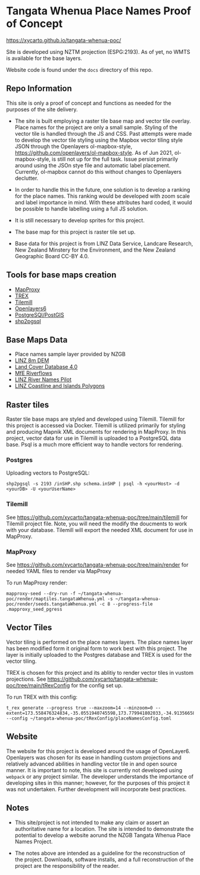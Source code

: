 # Tangata Whenua Place Names Proof of Concept 

https://xycarto.github.io/tangata-whenua-poc/

Site is developed using NZTM projection (ESPG:2193). As of yet, no WMTS is available for the base layers.

Website code is found under the `docs` directory of this repo.

## Repo Information

This site is only a proof of concept and functions as needed for the purposes of the site delivery. 

- The site is built employing a raster tile base map and vector tile overlay. Place names for the project are only a small sample.  Styling of the vector tile is handled through the JS and CSS. Past attempts were made to develop the vector tile styling using the Mapbox vector tiling style JSON through the Openlayers ol-mapbox-style, https://github.com/openlayers/ol-mapbox-style. As of Jun 2021, ol-mapbox-style, is still not up for the full task. Issue persist primarily around using the JSOn stye file and automatic label placement. Currently, ol-mapbox cannot do this without changes to Openlayers declutter.

- In order to handle this in the future, one solution is to develop a ranking for the place names. This ranking would be developed with zoom scale and label importance in mind. With these attributes hard coded, it would be possible to handle labelling using a full JS solution.

- It is still necessary to develop sprites for this project.

- The base map for this project is raster tile set up.  

- Base data for this project is from LINZ Data Service, Landcare Research, New Zealand Minstery for the Environment, and the New Zealand Geographic Board CC-BY 4.0.

## Tools for base maps creation

- [MapProxy](https://mapproxy.org/)
- [TREX](https://t-rex.tileserver.ch/)
- [Tilemill](https://github.com/schachmett/docker-tilemill)
- [Openlayers6](https://openlayers.org/)
- [PostgreSQl/PostGIS](https://postgis.net/)
- [shp2pgsql](https://manpages.ubuntu.com/manpages/bionic/man1/shp2pgsql.1.html)

## Base Maps Data

- Place names sample layer provided by NZGB
- [LINZ 8m DEM](https://data.linz.govt.nz/layer/51768-nz-8m-digital-elevation-model-2012/)
- [Land Cover Database 4.0](https://koordinates.com/from/lris.scinfo.org.nz/layer/48412/)
- [MfE Riverflows](https://koordinates.com/from/data.mfe.govt.nz/layer/53309/)
- [LINZ River Names Pilot](https://data.linz.govt.nz/layer/103632-nz-river-name-lines-pilot/)
- [LINZ Coastline and Islands Polygons](https://data.linz.govt.nz/layer/51153-nz-coastlines-and-islands-polygons-topo-150k/)


## Raster tiles

Raster tile base maps are styled and developed using Tilemill. Tilemill for this project is accessed via Docker. Tilemill is utilized primarily for styling and producing Mapnik XML documents for rendering in MapProxy.  In this project, vector data for use in Tilemill is uploaded to a PostgreSQL data base. Psql is a much more efficient way to handle vectors for rendering.  

### Postgres

Uploading vectors to PostgreSQL:

```
shp2pgsql -s 2193 /inSHP.shp schema.inSHP | psql -h <yourHost> -d <yourDB> -U <yourUserName>
```

### Tilemill

See https://github.com/xycarto/tangata-whenua-poc/tree/main/tilemill for Tilemill project file. Note, you will need the modify the doucments to work with your database. Tilemill will export the needed XML document for use in MapProxy.

### MapProxy

See https://github.com/xycarto/tangata-whenua-poc/tree/main/render for needed YAML files to render via MapProxy

To run MapProxy render:

```
mapproxy-seed --dry-run -f ~/tangata-whenua-poc/render/maptiles.tangataWhenua.yml -s ~/tangata-whenua-poc/render/seeds.tangataWhenua.yml -c 8 --progress-file .mapproxy_seed_pgress
```

## Vector Tiles

Vector tiling is performed on the place names layers.  The place names layer has been modified form it original form to work best with this project.  The layer is initially uploaded to the Postgres database and TREX is used for the vector tiling.

TREX is chosen for this project and its ablitiy to render vector tiles in vustom projections. See https://github.com/xycarto/tangata-whenua-poc/tree/main/tRexConfig for the config set up.

To run TREX with this config:

```
t_rex generate --progress true --maxzoom=14 --minzoom=0 --extent=173.558476324834,-35.0551940745598,173.779941802033,-34.9135665847633  --config ~/tangata-whenua-poc/tRexConfig/placeNamesConfig.toml
```

## Website

The website for this project is developed around the usage of OpenLayer6.  Openlayers was chosen for its ease in handling custom projections and relatively advanced abilities in handling vector tile in and open source manner. It is important to note, this site is currently not developed using `webpack` or any project similar.  The developer understands the importance of developing sites in this manner; however, for the purposes of this project it was not undertaken.  Further development will incorporate best practices.

## Notes

- This site/project is not intended to make any claim or assert an authoritative name for a location. The site is intended to demonstrate the potential to develop a website aorund the NZGB Tangata Whenua Place Names Project.

- The notes above are intended as a guideline for the reconstruction of the project.  Downloads, software installs, and a full reconstruction of the project are the responsibility of the reader.

